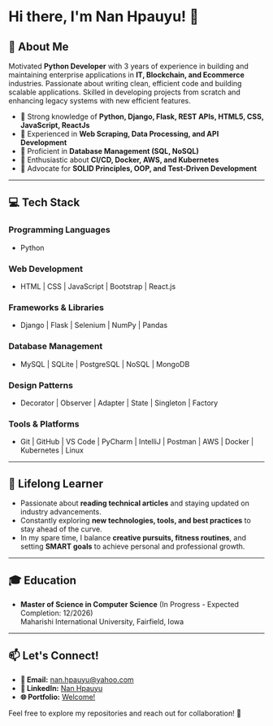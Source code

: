 # Hi there, I'm Nan Hpauyu! 👋

## 🚀 About Me
Motivated **Python Developer** with 3 years of experience in building and maintaining enterprise applications in **IT, Blockchain, and Ecommerce** industries. Passionate about writing clean, efficient code and building scalable applications. Skilled in developing projects from scratch and enhancing legacy systems with new efficient features.

- 🔹 Strong knowledge of **Python, Django, Flask, REST APIs, HTML5, CSS, JavaScript, ReactJs**
- 🔹 Experienced in **Web Scraping, Data Processing, and API Development**
- 🔹 Proficient in **Database Management (SQL, NoSQL)**
- 🔹 Enthusiastic about **CI/CD, Docker, AWS, and Kubernetes**
- 🔹 Advocate for **SOLID Principles, OOP, and Test-Driven Development**

---

## 💻 Tech Stack

### **Programming Languages**
- Python  

### **Web Development**
- HTML | CSS | JavaScript | Bootstrap | React.js

### **Frameworks & Libraries**
- Django | Flask | Selenium | NumPy | Pandas

### **Database Management**
- MySQL | SQLite | PostgreSQL | NoSQL | MongoDB

### **Design Patterns**
- Decorator | Observer | Adapter | State | Singleton | Factory

### **Tools & Platforms**
- Git | GitHub | VS Code | PyCharm | IntelliJ | Postman | AWS | Docker | Kubernetes | Linux

---

## 📰 Lifelong Learner
- Passionate about **reading technical articles** and staying updated on industry advancements.
- Constantly exploring **new technologies, tools, and best practices** to stay ahead of the curve.
- In my spare time, I balance **creative pursuits, fitness routines**, and setting **SMART goals** to achieve personal and professional growth.

---

## 🎓 Education
- **Master of Science in Computer Science** (In Progress - Expected Completion: 12/2026)  
  Maharishi International University, Fairfield, Iowa


---


## 📫 Let's Connect!
- **📩 Email:** nan.hpauyu@yahoo.com  
- **💼 LinkedIn:** [Nan Hpauyu](https://www.linkedin.com/in/nanhpauyu/)  
- **🌐 Portfolio:** [Welcome!](https://d3cpzuf1vpduci.cloudfront.net/)  

Feel free to explore my repositories and reach out for collaboration! 🚀